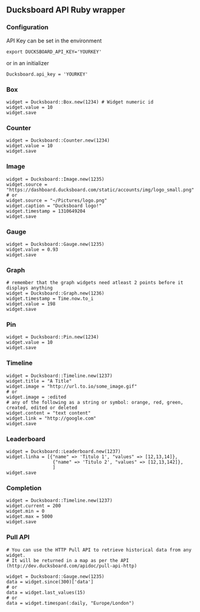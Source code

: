 ## Ducksboard API Ruby wrapper

### Configuration

API Key can be set in the environment

    export DUCKSBOARD_API_KEY='YOURKEY'

or in an initializer

    Ducksboard.api_key = 'YOURKEY'

### Box

    widget = Ducksboard::Box.new(1234) # Widget numeric id
    widget.value = 10
    widget.save

### Counter

    widget = Ducksboard::Counter.new(1234)
    widget.value = 10
    widget.save

### Image

    widget = Ducksboard::Image.new(1235)
    widget.source = "https://dashboard.ducksboard.com/static/accounts/img/logo_small.png"
    # or
    widget.source = "~/Pictures/logo.png"
    widget.caption = "Ducksboard logo!"
    widget.timestamp = 1310649204
    widget.save

### Gauge

    widget = Ducksboard::Gauge.new(1235)
    widget.value = 0.93
    widget.save

### Graph

    # remember that the graph widgets need atleast 2 points before it displays anything
    widget = Ducksboard::Graph.new(1236)
    widget.timestamp = Time.now.to_i
    widget.value = 198
    widget.save

### Pin

    widget = Ducksboard::Pin.new(1234)
    widget.value = 10
    widget.save

### Timeline

    widget = Ducksboard::Timeline.new(1237)
    widget.title = "A Title"
    widget.image = "http://url.to.io/some_image.gif"
    # or
    widget.image = :edited
    # any of the following as a string or symbol: orange, red, green, created, edited or deleted
    widget.content = "text content"
    widget.link = "http://google.com"
    widget.save

### Leaderboard

    widget = Ducksboard::Leaderboard.new(1237)
    widget.linha = [{"name" => 'Titulo 1', "values" => [12,13,14]}, 
                     {"name" => 'Titulo 2', "values" => [12,13,142]},
                     ]
    widget.save

### Completion

    widget = Ducksboard::Timeline.new(1237)
    widget.current = 200
    widget.min = 0
    widget.max = 5000
    widget.save


### Pull API

    # You can use the HTTP Pull API to retrieve historical data from any widget.
    # It will be returned in a map as per the API (http://dev.ducksboard.com/apidoc/pull-api-http)

    widget = Ducksboard::Gauge.new(1235)
    data = widget.since(300)['data']
    # or
    data = widget.last_values(15)
    # or
    data = widget.timespan(:daily, "Europe/London")

